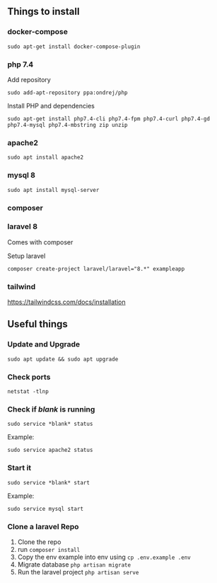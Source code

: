 ## Things to install

### docker-compose

`sudo apt-get install docker-compose-plugin`

### php 7.4

Add repository

`sudo add-apt-repository ppa:ondrej/php`

Install PHP and dependencies

`sudo apt-get install php7.4-cli php7.4-fpm php7.4-curl php7.4-gd php7.4-mysql php7.4-mbstring zip unzip`

### apache2

`sudo apt install apache2`

### mysql 8

`sudo apt install mysql-server`

### composer



### laravel 8

Comes with composer

Setup laravel

`composer create-project laravel/laravel="8.*" exampleapp`

### tailwind

https://tailwindcss.com/docs/installation

## Useful things

### Update and Upgrade

`sudo apt update && sudo apt upgrade`

### Check ports

`netstat -tlnp`

### Check if *blank* is running

`sudo service *blank* status`

Example:

`sudo service apache2 status`

### Start it

`sudo service *blank* start`

Example:

`sudo service mysql start`

### Clone a laravel Repo

1. Clone the repo
2. run `composer install`
3. Copy the env example into env using `cp .env.example .env`
4. Migrate database `php artisan migrate`
5. Run the laravel project `php artisan serve`

